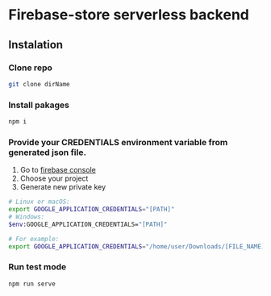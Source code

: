 # Firebase-store serverless backend

## Instalation

### Clone repo

```bash
git clone dirName
```

### Install pakages

```bash
npm i
```

### Provide your CREDENTIALS environment variable from generated json file.

1. Go to [firebase console](https://console.firebase.google.com/project/_/settings/serviceaccounts/adminsdk)
2. Choose your project
3. Generate new private key

```bash
# Linux or macOS:
export GOOGLE_APPLICATION_CREDENTIALS="[PATH]"
# Windows:
$env:GOOGLE_APPLICATION_CREDENTIALS="[PATH]"

# For example:
export GOOGLE_APPLICATION_CREDENTIALS="/home/user/Downloads/[FILE_NAME].json"
```

### Run test mode

```bash
npm run serve
```
